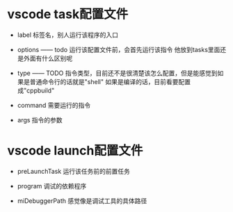 # vscode task配置文件

* label
标签名，别人运行该程序的入口

* options —— todo
运行该配置文件前，会首先运行该指令
他放到tasks里面还是外面有什么区别呢

* type —— TODO
指令类型，目前还不是很清楚该怎么配置，但是能感觉到如果是普通命令行的话就是"shell"
如果是编译的话，目前看要配置成"cppbuild"

* command
需要运行的指令

* args
指令的参数

# vscode launch配置文件

* preLaunchTask
运行该任务前的前置任务

* program
调试的依赖程序

* miDebuggerPath
感觉像是调试工具的具体路径